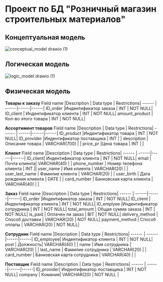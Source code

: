 # Проект по БД "Розничный магазин строительных материалов"

## Концептуальная модель
![conceptual_model drawio (1)](https://user-images.githubusercontent.com/65976385/167299086-89599ea3-c212-4c85-9149-03676d0fc308.svg)


## Логическая модель
![logic_model drawio (1)](https://user-images.githubusercontent.com/65976385/167299095-90a7bab0-08ad-45a3-b15b-6425adc899f2.svg)

## Физическая модель

**Товары к заказу**
Field name |Description | Data type | Restrictions|
------ | ------|------|------|
ID_order |Индентификатор заказа  |  INT | NOT NULL|
ID_client  | Индентификатор клиента | INT | NOT NULL|
amount_product  | Кол-во этого товара | INT | NOT NULL|

**Ассортимент товаров**
Field name |Description | Data type | Restrictions|
------ | ------|------|------|
ID_product |Индентификатор товара  |  INT | NOT NULL|
ID_provider |Индентификатор поставщика  |  INT | |
description |Описание товара   | VARCHAR(700) | | 
price_pr  |Цена товара | INT | |

**Клиент**
Field name |Description | Data type | Restrictions|
------ | ------|------|------|
ID_client| Индентификатор клиента   |  INT | NOT NULL|
email  | Почта клиента| VARCHAR(40) | | 
phone_number | Номер телефона клиента  | INT ||
user_name  | Имя клиента | VARCHAR(20) | |
user_last_name | Фамилие клиента | VARCHAR(20) | |
user_birth | Дата рождения клиента | DATE | |
card_number | Банковская карта клиента | VARCHAR(40) | |

**Заказ**
Field name |Description | Data type | Restrictions|
------ | ------|------|------|
ID_order |Индентификатор заказа |  INT | NOT NULL|
ID_client |Индентификатор клиента |  INT | NOT NULL|
ID_emplyee |Индентификатор сотрудника |  INT | NOT NULL|
total_amount | Общая сумма заказа | INT | NOT NULL| 
is_paid | Оплачен ли заказ | BIT | NOT NULL|
delivery_method |  Способ доставки |  VARCHAR(20) | NOT NULL|
payment_method | Способ оплаты | VARCHAR(20) | NOT NULL| 


**Сотрудник**
Field name |Description | Data type | Restrictions|
------ | ------|------|------|
ID_employee| Индентификатор клиента   |  INT | NOT NULL|
post  | Должность| VARCHAR(40) | | 
name  | Имя сотрудника | VARCHAR(20) | |
last_name | Фамилие сотрудника | VARCHAR(20) | |
card_number | Банковская карта сотрудника | VARCHAR(40) | |

**Поставщик**
Field name |Description | Data type | Restrictions|
------ | ------|------|------|
ID_provider| Индентификатор поставщика   |  INT | NOT NULL|
company  | Комания| VARCHAR(20) | NOT NULL | 

